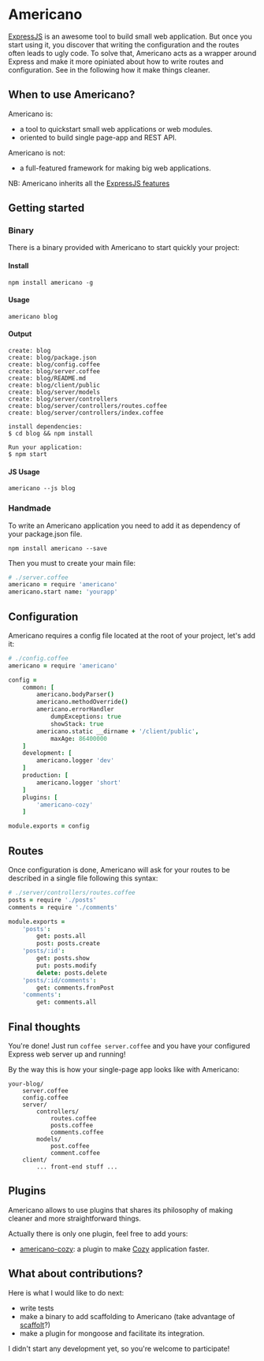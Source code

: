 # Americano

[ExpressJS](http://expressjs.com/)
is an awesome tool to build small web application. But once you start
using it, you discover that writing the configuration and the routes
often leads to ugly code. To solve that, Americano acts as a
wrapper around Express and make it more opiniated about how to write routes
and configuration. See in the following how it make things cleaner.

## When to use Americano?

Americano is:

* a tool to quickstart small web applications or web modules.
* oriented to build single page-app and REST API.

Americano is not:

* a full-featured framework for making big web applications.

NB: Americano inherits all the [ExpressJS
features](http://expressjs.com/guide.html)

## Getting started


### Binary

There is a binary provided with Americano to start quickly your project:

#### Install

    npm install americano -g

#### Usage

    americano blog

#### Output

    create: blog
    create: blog/package.json
    create: blog/config.coffee
    create: blog/server.coffee
    create: blog/README.md
    create: blog/client/public
    create: blog/server/models
    create: blog/server/controllers
    create: blog/server/controllers/routes.coffee
    create: blog/server/controllers/index.coffee
      
    install dependencies:
    $ cd blog && npm install

    Run your application:
    $ npm start

#### JS Usage

    americano --js blog

### Handmade

To write an Americano application you need to add it as dependency of your
package.json file.

    npm install americano --save

Then you must to create your main file:

```coffeescript
# ./server.coffee
americano = require 'americano'
americano.start name: 'yourapp'
```


## Configuration

Americano requires a config file located at the
root of your project, let's add it:

```coffeescript
# ./config.coffee
americano = require 'americano'

config =
    common: [
        americano.bodyParser()
        americano.methodOverride()
        americano.errorHandler
            dumpExceptions: true
            showStack: true
        americano.static __dirname + '/client/public',
            maxAge: 86400000
    ]
    development: [
        americano.logger 'dev'
    ]
    production: [
        americano.logger 'short'
    ]
    plugins: [
        'americano-cozy'
    ]

module.exports = config
```


## Routes

Once configuration is done, Americano will ask for your routes to be described
in a single file following this syntax:


```coffeescript
# ./server/controllers/routes.coffee
posts = require './posts'
comments = require './comments'

module.exports =
    'posts':
        get: posts.all
        post: posts.create
    'posts/:id':
        get: posts.show
        put: posts.modify
        delete: posts.delete
    'posts/:id/comments':
        get: comments.fromPost
    'comments':
        get: comments.all
```


## Final thoughts

You're done! Just run `coffee server.coffee` and you have your configured
Express web server up and running!

By the way this is how your single-page app looks like with Americano:


    your-blog/
        server.coffee
        config.coffee
        server/
            controllers/
                routes.coffee
                posts.coffee
                comments.coffee
            models/
                post.coffee
                comment.coffee
        client/
            ... front-end stuff ...

## Plugins

Americano allows to use plugins that shares its philosophy of making cleaner
and more straightforward things.

Actually there is only one plugin, feel free to add yours:

* [americano-cozy](https://github.com/frankrousseau/americano-cozy): a plugin 
to make [Cozy](http://cozy.io) application faster.

## What about contributions?

Here is what I would like to do next:

* write tests
* make a binary to add scaffolding to Americano (take advantage of 
  [scaffolt](https://github.com/paulmillr/scaffolt)?)
* make a plugin for mongoose and facilitate its integration.

I didn't start any development yet, so you're welcome to participate!
